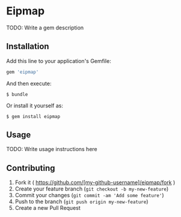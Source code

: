 # Eipmap

TODO: Write a gem description

## Installation

Add this line to your application's Gemfile:

```ruby
gem 'eipmap'
```

And then execute:

    $ bundle

Or install it yourself as:

    $ gem install eipmap

## Usage

TODO: Write usage instructions here

## Contributing

1. Fork it ( https://github.com/[my-github-username]/eipmap/fork )
2. Create your feature branch (`git checkout -b my-new-feature`)
3. Commit your changes (`git commit -am 'Add some feature'`)
4. Push to the branch (`git push origin my-new-feature`)
5. Create a new Pull Request
